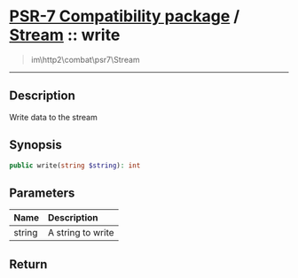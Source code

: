 # [PSR-7 Compatibility package](combat.md) / [Stream](combat-Stream.md) :: write
 > im\http2\combat\psr7\Stream
____

## Description
Write data to the stream

## Synopsis
```php
public write(string $string): int
```

## Parameters
| Name | Description |
| :--- | :---------- |
| string | A string to write |

## Return

